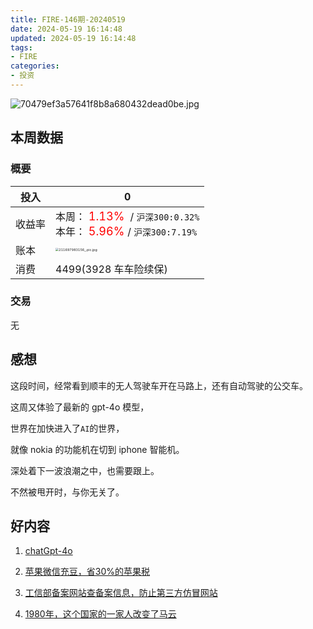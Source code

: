 ```yaml
---
title: FIRE-146期-20240519
date: 2024-05-19 16:14:48
updated: 2024-05-19 16:14:48
tags:
- FIRE
categories:
- 投资
---
```


![70479ef3a57641f8b8a680432dead0be.jpg](https://s2.loli.net/2024/05/19/leKmO8D621uYcpa.jpg)

## 本周数据

### 概要

| 投入   | 0                                                      |
| ------ | ------------------------------------------------------------ |
| 收益率 | 本周：<font color="red" size=4> 1.13% </font> / `沪深300:0.32%`    <br />本年：<font color="red" size=4> 5.96% </font>/ `沪深300:7.19%` |
| 账本   | <img src="https://s2.loli.net/2024/05/19/fXmKxaWuvgZ2Fbr.jpg" alt="211697983156_.pic.jpg" style="zoom:33%;" /> |
| 消费   | 4499(3928 车车险续保)                                             |

### 交易
无 

## 感想

这段时间，经常看到顺丰的无人驾驶车开在马路上，还有自动驾驶的公交车。

这周又体验了最新的 gpt-4o 模型，

世界在加快进入了`AI`的世界， 

就像 nokia 的功能机在切到 iphone 智能机。

深处着下一波浪潮之中，也需要跟上。

不然被甩开时，与你无关了。


## 好内容

1. [chatGpt-4o](https://mp.weixin.qq.com/s/PfWnlhXh3n3VDfZaMI-ifQ)

2. [苹果微信充豆，省30%的苹果税](https://webeans.url.cn/mobile/pay)

3. [工信部备案网站查备案信息，防止第三方仿冒网站](https://beian.miit.gov.cn/#/Integrated/recordQuery)

4. [1980年，这个国家的一家人改变了马云](https://mp.weixin.qq.com/s/xmdd7Uq7Hb_BWZQJf6sswg)
